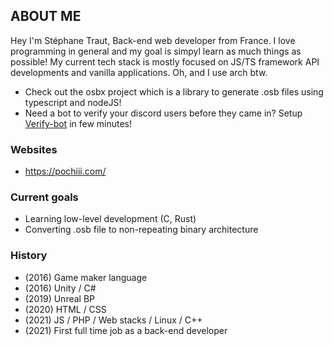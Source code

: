 ## ABOUT ME

Hey I'm Stéphane Traut, Back-end web developer from France. I love programming in general and my goal is simpyl learn as much things as possible!
My current tech stack is mostly focused on JS/TS framework API developments and vanilla applications. Oh, and I use arch btw.

- Check out the osbx project which is a library to generate .osb files using typescript and nodeJS!
- Need a bot to verify your discord users before they came in? Setup [Verify-bot](https://github.com/S-Traut/verify-bot) in few minutes!

### Websites
- https://pochiii.com/


### Current goals
- Learning low-level development (C, Rust)
- Converting .osb file to non-repeating binary architecture

### History
- (2016) Game maker language 
- (2016) Unity / C# 
- (2019) Unreal BP
- (2020) HTML / CSS 
- (2021) JS / PHP / Web stacks / Linux / C++ 
- (2021) First full time job as a back-end developer 

